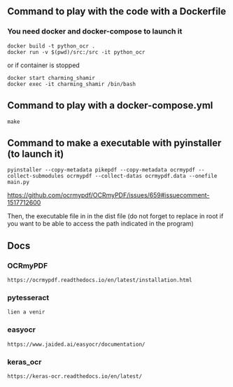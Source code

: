 ## Command to play with the code with a Dockerfile

### You need docker and docker-compose to launch it

```console
docker build -t python_ocr .
docker run -v $(pwd)/src:/src -it python_ocr
```

or if container is stopped

```console
docker start charming_shamir
docker exec -it charming_shamir /bin/bash
```

## Command to play with a docker-compose.yml

```console
make
```

## Command to make a executable with pyinstaller (to launch it)

```
pyinstaller --copy-metadata pikepdf --copy-metadata ocrmypdf --collect-submodules ocrmypdf --collect-datas ocrmypdf.data --onefile main.py
```

https://github.com/ocrmypdf/OCRmyPDF/issues/659#issuecomment-1517712600

Then, the executable file in in the dist file (do not forget to replace in root if you want to be able to access the path indicated
in the program)

## Docs

### OCRmyPDF

    https://ocrmypdf.readthedocs.io/en/latest/installation.html

### pytesseract

    lien a venir

### easyocr

    https://www.jaided.ai/easyocr/documentation/

### keras_ocr

    https://keras-ocr.readthedocs.io/en/latest/
